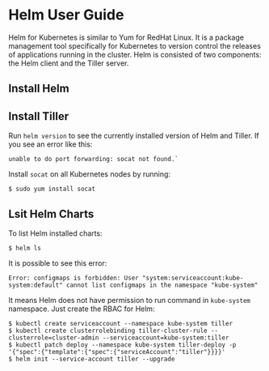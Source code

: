 # Helm User Guide

Helm for Kubernetes is similar to Yum for RedHat Linux. It is a package management tool specifically for Kubernetes to version control the releases of applications running in the cluster. Helm is consisted of two components: the Helm client and the Tiller server.

## Install Helm


## Install Tiller


Run `helm version` to see the currently installed version of Helm and Tiller. If you see an error like this:
```shell
unable to do port forwarding: socat not found.`
```
Install `socat` on all Kubernetes nodes by running:
```shell
$ sudo yum install socat
```

## Lsit Helm Charts

To list Helm installed charts: 
```shell
$ helm ls
```

It is possible to see this error:
```shell
Error: configmaps is forbidden: User "system:serviceaccount:kube-system:default" cannot list configmaps in the namespace "kube-system"
```

It means Helm does not have permission to run command in `kube-system` namespace. Just create the RBAC for Helm:

```shell
$ kubectl create serviceaccount --namespace kube-system tiller
$ kubectl create clusterrolebinding tiller-cluster-rule --clusterrole=cluster-admin --serviceaccount=kube-system:tiller
$ kubectl patch deploy --namespace kube-system tiller-deploy -p '{"spec":{"template":{"spec":{"serviceAccount":"tiller"}}}}'      
$ helm init --service-account tiller --upgrade
```